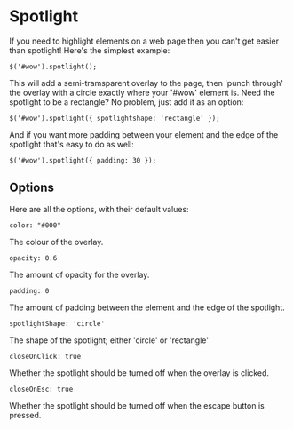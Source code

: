 Spotlight
======

If you need to highlight elements on a web page then you can't get easier than spotlight! Here's the simplest example:

`$('#wow').spotlight();`

This will add a semi-tramsparent overlay to the page, then 'punch through' the overlay with a circle exactly where your '#wow' element is. Need the spotlight to be a rectangle? No problem, just add it as an option:

`$('#wow').spotlight({ spotlightshape: 'rectangle' });`

And if you want more padding between your element and the edge of the spotlight that's easy to do as well:

`$('#wow').spotlight({ padding: 30 });`

Options
--------

Here are all the options, with their default values:

`color: "#000"`

The colour of the overlay.

`opacity: 0.6`

The amount of opacity for the overlay.

`padding: 0`

The amount of padding between the element and the edge of the spotlight.

`spotlightShape: 'circle'`

The shape of the spotlight; either 'circle' or 'rectangle'

`closeOnClick: true`

Whether the spotlight should be turned off when the overlay is clicked.

`closeOnEsc: true`

Whether the spotlight should be turned off when the escape button is pressed.